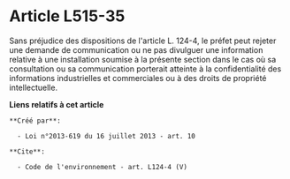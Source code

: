 # Article L515-35

Sans préjudice des dispositions de l'article L. 124-4, le préfet peut rejeter une demande de communication ou ne pas
divulguer une information relative à une installation soumise à la présente section dans le cas où sa consultation ou sa
communication porterait atteinte à la confidentialité des informations industrielles et commerciales ou à des droits de
propriété intellectuelle.

**Liens relatifs à cet article**

	**Créé par**:

	  - Loi n°2013-619 du 16 juillet 2013 - art. 10

	**Cite**:

	  - Code de l'environnement - art. L124-4 (V)
